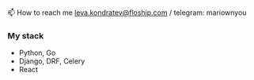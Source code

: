 📫 How to reach me leva.kondratev@floship.com / telegram: mariownyou  

### My stack
* Python, Go
* Django, DRF, Celery
* React

<!---
Mariownyou/Mariownyou is a ✨ special ✨ repository because its `README.md` (this file) appears on your GitHub profile.
You can click the Preview link to take a look at your changes.
--->
